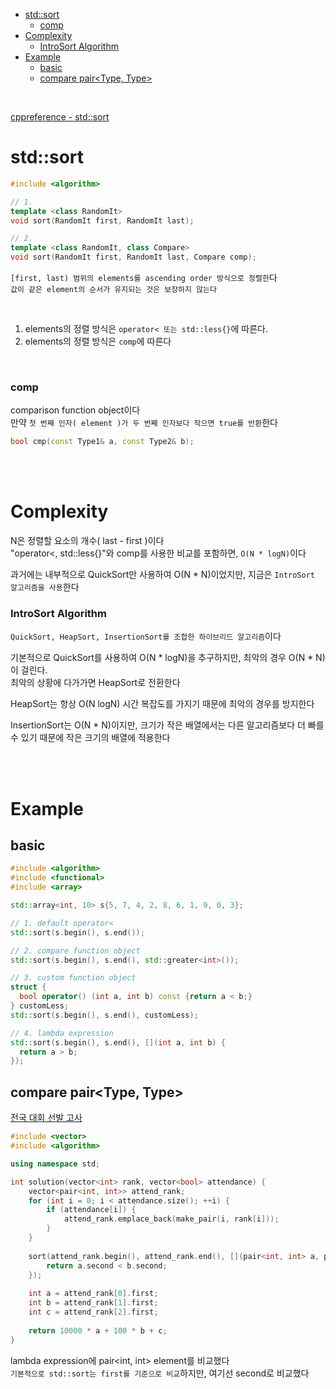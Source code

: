- [std::sort](#stdsort)
    - [comp](#comp)
- [Complexity](#complexity)
    - [IntroSort Algorithm](#introsort-algorithm)
- [Example](#example)
  - [basic](#basic)
  - [compare pair\<Type, Type\>](#compare-pairtype-type)

<BR>

[cppreference - std::sort](https://en.cppreference.com/w/cpp/algorithm/sort)<br>

# std::sort
```cpp
#include <algorithm>

// 1.
template <class RandomIt>
void sort(RandomIt first, RandomIt last);

// 2.
template <class RandomIt, class Compare>
void sort(RandomIt first, RandomIt last, Compare comp);
```
`[first, last) 범위의 elements를 ascending order 방식으로 정렬한`다<br>
`값이 같은 element의 순서가 유지되는 것은 보장하지 않는다`<br>

<br>

1. elements의 정렬 방식은 `operator< 또는 std::less{}`에 따른다.
2. elements의 정렬 방식은 `comp`에 따른다

<br>

### comp
comparison function object이다<br>
만약 `첫 번째 인자( element )가 두 번째 인자보다 작으면 true를 반환`한다<br>
```cpp
bool cmp(const Type1& a, const Type2& b);
```

<br>
<br>

# Complexity
N은 정렬할 요소의 개수( last - first )이다<br>
"operator<, std::less{}"와 comp를 사용한 비교를 포함하면, `O(N * logN)`이다<br>

과거에는 내부적으로 QuickSort만 사용하여 O(N * N)이었지만, 지금은 `IntroSort 알고리즘을 사용`한다<br>

### IntroSort Algorithm
`QuickSort, HeapSort, InsertionSort를 조합한 하이브리드 알고리즘`이다<br>

기본적으로 QuickSort를 사용하여 O(N * logN)을 추구하지만, 최악의 경우 O(N * N)이 걸린다.<br>
최악의 상황에 다가가면 HeapSort로 전환한다<br>

HeapSort는 항상 O(N logN) 시간 복잡도를 가지기 때문에 최악의 경우를 방지한다<br>

InsertionSort는 O(N * N)이지만, 크기가 작은 배열에서는 다른 알고리즘보다 더 빠를 수 있기 때문에 작은 크기의 배열에 적용한다<BR>

<BR>
<BR>

# Example
## basic
```cpp
#include <algorithm>
#include <functional>
#include <array>

std::array<int, 10> s{5, 7, 4, 2, 8, 6, 1, 9, 0, 3};

// 1. default operator<
std::sort(s.begin(), s.end());

// 2. compare function object
std::sort(s.begin(), s.end(), std::greater<int>());

// 3. custom function object
struct {
  bool operator() (int a, int b) const {return a < b;}
} customLess;
std::sort(s.begin(), s.end(), customLess);

// 4. lambda expression
std::sort(s.begin(), s.end(), [](int a, int b) {
  return a > b;
});
```

## compare pair<Type, Type>
[전국 대회 선발 고사](https://school.programmers.co.kr/learn/courses/30/lessons/181851)<br>
```cpp
#include <vector>
#include <algorithm>

using namespace std;

int solution(vector<int> rank, vector<bool> attendance) {
    vector<pair<int, int>> attend_rank;
    for (int i = 0; i < attendance.size(); ++i) {
        if (attendance[i]) {
            attend_rank.emplace_back(make_pair(i, rank[i]));
        }
    }
    
    sort(attend_rank.begin(), attend_rank.end(), [](pair<int, int> a, pair<int, int> b) {
        return a.second < b.second;
    });
    
    int a = attend_rank[0].first;
    int b = attend_rank[1].first;
    int c = attend_rank[2].first;
    
    return 10000 * a + 100 * b + c;
}
```
lambda expression에 pair<int, int> element를 비교했다<br>
`기본적으로 std::sort는 first를 기준으로 비교`하지만, 여기선 second로 비교했다<br>